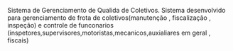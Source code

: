 Sistema de Gerenciamento de Qualida de Coletivos.
Sistema desenvolvido para gerenciamento de frota de coletivos(manutenção ,  fiscalização , inspeção) e controle de funconarios (inspetores,supervisores,motoristas,mecanicos,auxialiares em geral , fiscais)
